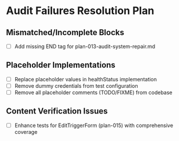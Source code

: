 # Audit Failures Resolution Plan


## Mismatched/Incomplete Blocks
- [ ] Add missing END tag for plan-013-audit-system-repair.md

## Placeholder Implementations
- [ ] Replace placeholder values in healthStatus implementation
- [ ] Remove dummy credentials from test configuration
- [ ] Remove all placeholder comments (TODO/FIXME) from codebase

## Content Verification Issues
- [ ] Enhance tests for EditTriggerForm (plan-015) with comprehensive coverage